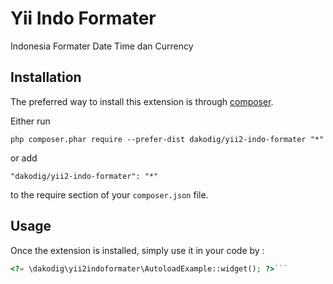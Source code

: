 Yii Indo Formater
=================
Indonesia Formater Date Time dan Currency

Installation
------------

The preferred way to install this extension is through [composer](https://getcomposer.org/download/).

Either run

```
php composer.phar require --prefer-dist dakodig/yii2-indo-formater "*"
```

or add

```
"dakodig/yii2-indo-formater": "*"
```

to the require section of your `composer.json` file.


Usage
-----

Once the extension is installed, simply use it in your code by  :

```php
<?= \dakodig\yii2indoformater\AutoloadExample::widget(); ?>```

